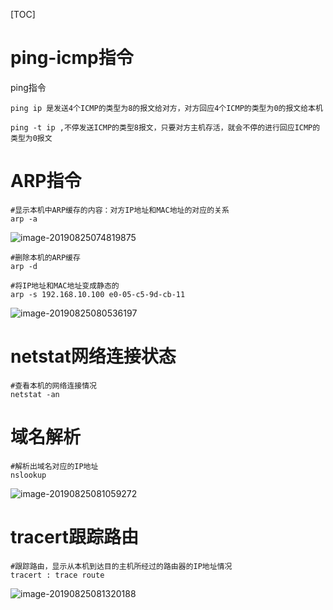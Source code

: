 [TOC]



# ping-icmp指令

ping指令

```shell
ping ip 是发送4个ICMP的类型为8的报文给对方，对方回应4个ICMP的类型为0的报文给本机

ping -t ip ,不停发送ICMP的类型8报文，只要对方主机存活，就会不停的进行回应ICMP的类型为0报文
```



# ARP指令

```shell
#显示本机中ARP缓存的内容：对方IP地址和MAC地址的对应的关系
arp -a
```

![image-20190825074819875](/Users/chenyansong/Documents/note/images/computeNetwork/image-20190825074819875.png)

```shell
#删除本机的ARP缓存
arp -d

#将IP地址和MAC地址变成静态的
arp -s 192.168.10.100 e0-05-c5-9d-cb-11 
```

![image-20190825080536197](/Users/chenyansong/Documents/note/images/computeNetwork/image-20190825080536197.png)



# netstat网络连接状态

```shell
#查看本机的网络连接情况
netstat -an

```



# 域名解析

```shell
#解析出域名对应的IP地址
nslookup 
```

![image-20190825081059272](/Users/chenyansong/Documents/note/images/computeNetwork/image-20190825081059272.png)



# tracert跟踪路由

```shell
#跟踪路由，显示从本机到达目的主机所经过的路由器的IP地址情况
tracert : trace route

```

![image-20190825081320188](/Users/chenyansong/Documents/note/images/computeNetwork/image-20190825081320188.png)